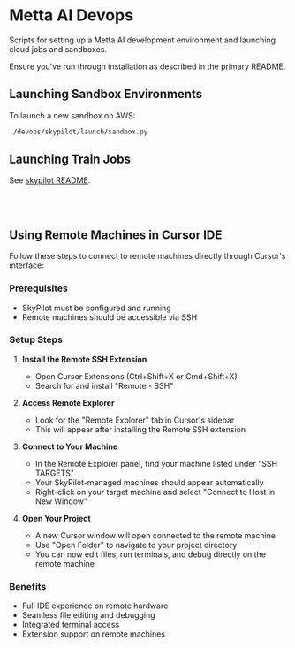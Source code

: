# Metta AI Devops

Scripts for setting up a Metta AI development environment and launching cloud jobs and sandboxes.

Ensure you've run through installation as described in the primary README.

## Launching Sandbox Environments

To launch a new sandbox on AWS:

```bash
./devops/skypilot/launch/sandbox.py
```

## Launching Train Jobs

See [skypilot README](./skypilot/README.md).

<br></br>

## Using Remote Machines in Cursor IDE

Follow these steps to connect to remote machines directly through Cursor's interface:

### Prerequisites

- SkyPilot must be configured and running
- Remote machines should be accessible via SSH

### Setup Steps

1. **Install the Remote SSH Extension**
   - Open Cursor Extensions (Ctrl+Shift+X or Cmd+Shift+X)
   - Search for and install "Remote - SSH"

2. **Access Remote Explorer**
   - Look for the "Remote Explorer" tab in Cursor's sidebar
   - This will appear after installing the Remote SSH extension

3. **Connect to Your Machine**
   - In the Remote Explorer panel, find your machine listed under "SSH TARGETS"
   - Your SkyPilot-managed machines should appear automatically
   - Right-click on your target machine and select "Connect to Host in New Window"

4. **Open Your Project**
   - A new Cursor window will open connected to the remote machine
   - Use "Open Folder" to navigate to your project directory
   - You can now edit files, run terminals, and debug directly on the remote machine

### Benefits

- Full IDE experience on remote hardware
- Seamless file editing and debugging
- Integrated terminal access
- Extension support on remote machines
